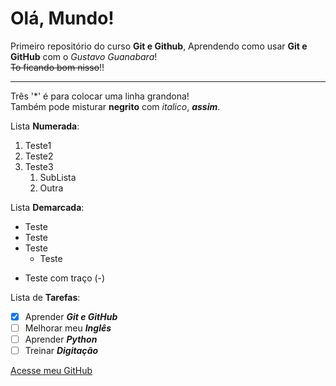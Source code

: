 # Olá, Mundo!
 Primeiro repositório do curso **Git e Github**,
 Aprendendo como usar **Git e GitHub** com o *Gustavo Guanabara*! <br>
 ~~To ficando bom nisso~~!!
 *** 
 Três '*' é para colocar uma linha grandona! <br>
 Também pode misturar **negrito** com *italico*, __*assim*__.

 
Lista **Numerada**:
1. Teste1
1. Teste2
1. Teste3
   1. SubLista
   2. Outra

  Lista **Demarcada**:
  * Teste
  * Teste
  * Teste
     * Teste
 - Teste com traço (-)

Lista de **Tarefas**:
- [x] Aprender __*Git e GitHub*__
- [ ] Melhorar meu __*Inglês*__
- [ ] Aprender __*Python*__
- [ ] Treinar __*Digitação*__

[Acesse meu GitHub](https://github.com/GuilhermeSilvaRocha)

